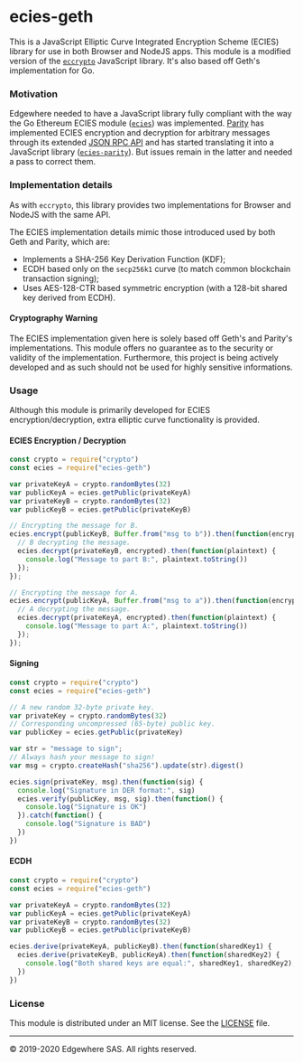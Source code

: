 # ecies-geth

This is a JavaScript Elliptic Curve Integrated Encryption Scheme (ECIES) library for use in both Browser and NodeJS apps.
This module is a modified version of the [`eccrypto`](https://github.com/bitchan/eccrypto) JavaScript library.
It's also based off Geth's implementation for Go.

### Motivation

Edgewhere needed to have a JavaScript library fully compliant with the way the Go Ethereum ECIES module ([`ecies`](https://godoc.org/github.com/ethereum/go-ethereum/crypto/ecies)) was implemented.
[Parity](https://www.parity.io/) has implemented ECIES encryption and decryption for arbitrary messages through its extended [JSON RPC API](https://wiki.parity.io/JSONRPC-parity-module.html) and has started translating it into a JavaScript library ([`ecies-parity`](https://www.npmjs.com/package/ecies-parity)). But issues remain in the latter and needed a pass to correct them.


### Implementation details

As with `eccrypto`, this library provides two implementations for Browser and NodeJS with the same API. 

The ECIES implementation details mimic those introduced used by both Geth and Parity, which are:
* Implements a SHA-256 Key Derivation Function (KDF);
* ECDH based only on the `secp256k1` curve (to match common blockchain transaction signing);
* Uses AES-128-CTR based symmetric encryption (with a 128-bit shared key derived from ECDH).

#### Cryptography Warning

The ECIES implementation given here is solely based off Geth's and Parity's implementations. This module offers no guarantee as to the security or validity of the implementation. Furthermore, this project is being actively developed and as such should not be used for highly sensitive informations.  


### Usage

Although this module is primarily developed for ECIES encryption/decryption, extra elliptic curve functionality is provided.

#### ECIES Encryption / Decryption

```typescript
const crypto = require("crypto")
const ecies = require("ecies-geth")

var privateKeyA = crypto.randomBytes(32)
var publicKeyA = ecies.getPublic(privateKeyA)
var privateKeyB = crypto.randomBytes(32)
var publicKeyB = ecies.getPublic(privateKeyB)

// Encrypting the message for B.
ecies.encrypt(publicKeyB, Buffer.from("msg to b")).then(function(encrypted) {
  // B decrypting the message.
  ecies.decrypt(privateKeyB, encrypted).then(function(plaintext) {
    console.log("Message to part B:", plaintext.toString())
  });
});

// Encrypting the message for A.
ecies.encrypt(publicKeyA, Buffer.from("msg to a")).then(function(encrypted) {
  // A decrypting the message.
  ecies.decrypt(privateKeyA, encrypted).then(function(plaintext) {
    console.log("Message to part A:", plaintext.toString())
  });
});
```

#### Signing 

```typescript
const crypto = require("crypto")
const ecies = require("ecies-geth")

// A new random 32-byte private key.
var privateKey = crypto.randomBytes(32)
// Corresponding uncompressed (65-byte) public key.
var publicKey = ecies.getPublic(privateKey)

var str = "message to sign";
// Always hash your message to sign!
var msg = crypto.createHash("sha256").update(str).digest()

ecies.sign(privateKey, msg).then(function(sig) {
  console.log("Signature in DER format:", sig)
  ecies.verify(publicKey, msg, sig).then(function() {
    console.log("Signature is OK")
  }).catch(function() {
    console.log("Signature is BAD")
  })
})
```

#### ECDH

```typescript
const crypto = require("crypto")
const ecies = require("ecies-geth")

var privateKeyA = crypto.randomBytes(32)
var publicKeyA = ecies.getPublic(privateKeyA)
var privateKeyB = crypto.randomBytes(32)
var publicKeyB = ecies.getPublic(privateKeyB)

ecies.derive(privateKeyA, publicKeyB).then(function(sharedKey1) {
  ecies.derive(privateKeyB, publicKeyA).then(function(sharedKey2) {
    console.log("Both shared keys are equal:", sharedKey1, sharedKey2);
  })
})
```


### License

This module is distributed under an MIT license.
See the [LICENSE](LICENSE) file.


<hr />
&copy; 2019-2020 Edgewhere SAS. All rights reserved.